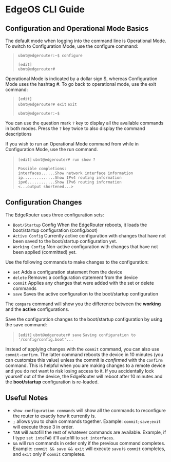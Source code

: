 # EdgeOS CLI Guide

## Configuration and Operational Mode Basics

The default mode when logging into the command line is Operational Mode. To switch to Configuration Mode, use the configure command:

>`ubnt@edgerouter:~$ configure`
>                                                         
>`[edit]`                                                                      
>`ubnt@edgerouter#`

Operational Mode is indicated by a dollar sign $, whereas Configuration Mode uses the hashtag #. To go back to operational mode, use the exit command:

>`[edit]`                                                                          
>`ubnt@edgerouter# exit`
>`exit`
>
>`ubnt@edgerouter:~$`

You can use the question mark `?` key to display all the available commands in both modes. Press the `?` key twice to also display the command descriptions

If you wish to run an Operational Mode command from while in Configuration Mode, use the run command.

>`[edit]`
>`ubnt@edgerouter# run show ?`
>
>`Possible completions:`\
>  `interfaces......Show network interface information`\
>  `ip..............Show IPv4 routing information`\
>  `ipv6............Show IPv6 routing information`\
> `<...output shortened...>`

## Configuration Changes

The EdgeRouter uses three configuration sets:

- `Boot/Startup` Config When the EdgeRouter reboots, it loads the boot/startup configuration (config.boot)
- `Active Config` Currently active configuration with changes that have not been saved to the boot/startup configuration yet.
- `Working Config` Non-active configuration with changes that have not been applied (committed) yet.

Use the following commands to make changes to the configuration:

- `set` Adds a configuration statement from the device
- `delete` Removes a configuration statement from the device
- `commit` Applies any changes that were added with the set or delete commands
- `save` Saves the active configuration to the boot/startup configuration

The `compare` command will show you the difference between the **working** and the **active** configurations.

Save the configuration changes to the boot/startup configuration by using the save command:

>`[edit]`
>`ubnt@edgerouter# save`
>`Saving configuration to '/config/config.boot'...`

Instead of applying changes with the `commit` command, you can also use `commit-confirm`. The latter command reboots the device in 10 minutes (you can customize this value) unless the commit is *confirmed* with the `confirm` command. This is helpful when you are making changes to a remote device and you do not want to risk losing access to it. If you accidentally lock yourself out of the device, the EdgeRouter will reboot after 10 minutes and the **boot/startup** configuration is re-loaded.

## Useful Notes

- `show configuration commands` will show all the commands to reconfigure the router to exactly how it currently is.
- `;` allows you to chain commands together. Example: `commit;save;exit` will execute those 3 in order.
- `TAB` will autofill the rest of whatever commands are available. Example, if I type `set inteTAB` it'll autofill to `set interfaces`.
- `&&` will run commands in order only if the previous command completes. Example: `commit && save && exit` will execute `save` is `commit` completes, and `exit` only if `commit` completes. 
